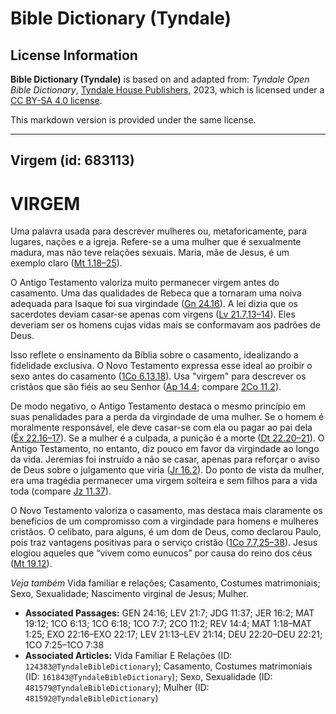 # Bible Dictionary (Tyndale)

## License Information

**Bible Dictionary (Tyndale)** is based on and adapted from: _Tyndale Open Bible Dictionary_, [Tyndale House Publishers](https://tyndaleopenresources.com/), 2023, which is licensed under a [CC BY-SA 4.0 license](https://creativecommons.org/licenses/by-sa/4.0/legalcode.en).

This markdown version is provided under the same license.



--------------------------------

## Virgem (id: 683113)

VIRGEM
======

Uma palavra usada para descrever mulheres ou, metaforicamente, para lugares, nações e a igreja. Refere\-se a uma mulher que é sexualmente madura, mas não teve relações sexuais. Maria, mãe de Jesus, é um exemplo claro ([Mt 1\.18–25](https://ref.ly/Matt1:18-Matt1:25)).

O Antigo Testamento valoriza muito permanecer virgem antes do casamento. Uma das qualidades de Rebeca que a tornaram uma noiva adequada para Isaque foi sua virgindade ([Gn 24\.16](https://ref.ly/Gen24:16)). A lei dizia que os sacerdotes deviam casar\-se apenas com virgens ([Lv 21\.7,13](https://ref.ly/Lev21:7,Lev21:13-Lev21:14)[–](https://ref.ly/Lev21:7)[14](https://ref.ly/Lev21:7,Lev21:13-Lev21:14)). Eles deveriam ser os homens cujas vidas mais se conformavam aos padrões de Deus.

Isso reflete o ensinamento da Bíblia sobre o casamento, idealizando a fidelidade exclusiva. O Novo Testamento expressa esse ideal ao proibir o sexo antes do casamento ([1Co 6\.13,18](https://ref.ly/1Cor6:13,1Cor6:18)). Usa "virgem" para descrever os cristãos que são fiéis ao seu Senhor ([Ap 14\.4](https://ref.ly/Rev14:4); compare [2Co 11\.2](https://ref.ly/2Cor11:2)).

De modo negativo, o Antigo Testamento destaca o mesmo princípio em suas penalidades para a perda da virgindade de uma mulher. Se o homem é moralmente responsável, ele deve casar\-se com ela ou pagar ao pai dela ([Êx 22\.16–17](https://ref.ly/Exod22:16-Exod22:17)). Se a mulher é a culpada, a punição é a morte ([Dt 22\.20–21](https://ref.ly/Deut22:20-Deut22:21)). O Antigo Testamento, no entanto, diz pouco em favor da virgindade ao longo da vida. Jeremias foi instruído a não se casar, apenas para reforçar o aviso de Deus sobre o julgamento que viria ([Jr 16\.2](https://ref.ly/Jer16:2)). Do ponto de vista da mulher, era uma tragédia permanecer uma virgem solteira e sem filhos para a vida toda (compare [Jz 11\.37](https://ref.ly/Judg11:37)).

O Novo Testamento valoriza o casamento, mas destaca mais claramente os benefícios de um compromisso com a virgindade para homens e mulheres cristãos. O celibato, para alguns, é um dom de Deus, como declarou Paulo, pois traz vantagens positivas para o serviço cristão ([1Co 7\.7,25](https://ref.ly/1Cor7:7,1Cor7:25-1Cor7:38)[–](https://ref.ly/1Cor7:7)[38](https://ref.ly/1Cor7:7,1Cor7:25-1Cor7:38)). Jesus elogiou aqueles que “vivem como eunucos” por causa do reino dos céus ([Mt 19\.12](https://ref.ly/Matt19:12)).

*Veja também* Vida familiar e relações; Casamento, Costumes matrimoniais; Sexo, Sexualidade; Nascimento virginal de Jesus; Mulher.

* **Associated Passages:** GEN 24:16; LEV 21:7; JDG 11:37; JER 16:2; MAT 19:12; 1CO 6:13; 1CO 6:18; 1CO 7:7; 2CO 11:2; REV 14:4; MAT 1:18–MAT 1:25; EXO 22:16–EXO 22:17; LEV 21:13–LEV 21:14; DEU 22:20–DEU 22:21; 1CO 7:25–1CO 7:38
* **Associated Articles:** Vida Familiar E Relações (ID: `124383@TyndaleBibleDictionary`); Casamento, Costumes matrimoniais (ID: `161843@TyndaleBibleDictionary`); Sexo, Sexualidade (ID: `481579@TyndaleBibleDictionary`); Mulher (ID: `481592@TyndaleBibleDictionary`)

